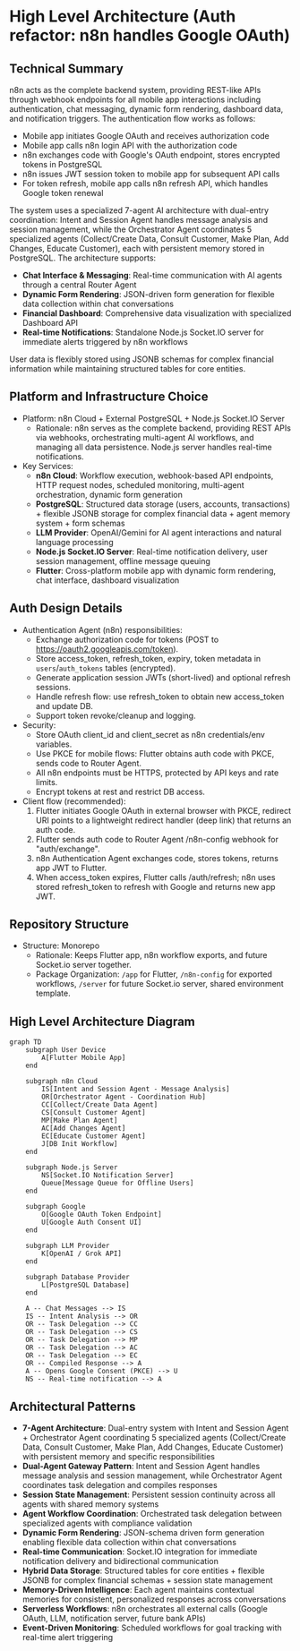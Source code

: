 # High Level Architecture (Auth refactor: n8n handles Google OAuth)

## Technical Summary
n8n acts as the complete backend system, providing REST-like APIs through webhook endpoints for all mobile app interactions including authentication, chat messaging, dynamic form rendering, dashboard data, and notification triggers. The authentication flow works as follows:

- Mobile app initiates Google OAuth and receives authorization code
- Mobile app calls n8n login API with the authorization code
- n8n exchanges code with Google's OAuth endpoint, stores encrypted tokens in PostgreSQL
- n8n issues JWT session token to mobile app for subsequent API calls
- For token refresh, mobile app calls n8n refresh API, which handles Google token renewal

The system uses a specialized 7-agent AI architecture with dual-entry coordination: Intent and Session Agent handles message analysis and session management, while the Orchestrator Agent coordinates 5 specialized agents (Collect/Create Data, Consult Customer, Make Plan, Add Changes, Educate Customer), each with persistent memory stored in PostgreSQL. The architecture supports:

- **Chat Interface & Messaging**: Real-time communication with AI agents through a central Router Agent
- **Dynamic Form Rendering**: JSON-driven form generation for flexible data collection within chat conversations
- **Financial Dashboard**: Comprehensive data visualization with specialized Dashboard API
- **Real-time Notifications**: Standalone Node.js Socket.IO server for immediate alerts triggered by n8n workflows

User data is flexibly stored using JSONB schemas for complex financial information while maintaining structured tables for core entities.

## Platform and Infrastructure Choice
*   Platform: n8n Cloud + External PostgreSQL + Node.js Socket.IO Server
    *   Rationale: n8n serves as the complete backend, providing REST APIs via webhooks, orchestrating multi-agent AI workflows, and managing all data persistence. Node.js server handles real-time notifications.
*   Key Services:
    *   **n8n Cloud**: Workflow execution, webhook-based API endpoints, HTTP request nodes, scheduled monitoring, multi-agent orchestration, dynamic form generation
    *   **PostgreSQL**: Structured data storage (users, accounts, transactions) + flexible JSONB storage for complex financial data + agent memory system + form schemas
    *   **LLM Provider**: OpenAI/Gemini for AI agent interactions and natural language processing
    *   **Node.js Socket.IO Server**: Real-time notification delivery, user session management, offline message queuing
    *   **Flutter**: Cross-platform mobile app with dynamic form rendering, chat interface, dashboard visualization

## Auth Design Details
- Authentication Agent (n8n) responsibilities:
  - Exchange authorization code for tokens (POST to https://oauth2.googleapis.com/token).
  - Store access_token, refresh_token, expiry, token metadata in `users`/`auth_tokens` tables (encrypted).
  - Generate application session JWTs (short-lived) and optional refresh sessions.
  - Handle refresh flow: use refresh_token to obtain new access_token and update DB.
  - Support token revoke/cleanup and logging.
- Security:
  - Store OAuth client_id and client_secret as n8n credentials/env variables.
  - Use PKCE for mobile flows: Flutter obtains auth code with PKCE, sends code to Router Agent.
  - All n8n endpoints must be HTTPS, protected by API keys and rate limits.
  - Encrypt tokens at rest and restrict DB access.
- Client flow (recommended):
  1. Flutter initiates Google OAuth in external browser with PKCE, redirect URI points to a lightweight redirect handler (deep link) that returns an auth code.
  2. Flutter sends auth code to Router Agent /n8n-config webhook for "auth/exchange".
  3. n8n Authentication Agent exchanges code, stores tokens, returns app JWT to Flutter.
  4. When access_token expires, Flutter calls /auth/refresh; n8n uses stored refresh_token to refresh with Google and returns new app JWT.

## Repository Structure
*   Structure: Monorepo
    *   Rationale: Keeps Flutter app, n8n workflow exports, and future Socket.io server together.
    *   Package Organization: `/app` for Flutter, `/n8n-config` for exported workflows, `/server` for future Socket.io server, shared environment template.

## High Level Architecture Diagram
```mermaid
graph TD
    subgraph User Device
        A[Flutter Mobile App]
    end

    subgraph n8n Cloud
        IS[Intent and Session Agent - Message Analysis]
        OR[Orchestrator Agent - Coordination Hub]
        CC[Collect/Create Data Agent]
        CS[Consult Customer Agent]
        MP[Make Plan Agent]
        AC[Add Changes Agent]
        EC[Educate Customer Agent]
        J[DB Init Workflow]
    end

    subgraph Node.js Server
        NS[Socket.IO Notification Server]
        Queue[Message Queue for Offline Users]
    end

    subgraph Google
        O[Google OAuth Token Endpoint]
        U[Google Auth Consent UI]
    end

    subgraph LLM Provider
        K[OpenAI / Grok API]
    end

    subgraph Database Provider
        L[PostgreSQL Database]
    end

    A -- Chat Messages --> IS
    IS -- Intent Analysis --> OR
    OR -- Task Delegation --> CC
    OR -- Task Delegation --> CS
    OR -- Task Delegation --> MP
    OR -- Task Delegation --> AC
    OR -- Task Delegation --> EC
    OR -- Compiled Response --> A
    A -- Opens Google Consent (PKCE) --> U
    NS -- Real-time notification --> A
```

## Architectural Patterns
*   **7-Agent Architecture**: Dual-entry system with Intent and Session Agent + Orchestrator Agent coordinating 5 specialized agents (Collect/Create Data, Consult Customer, Make Plan, Add Changes, Educate Customer) with persistent memory and specific responsibilities
*   **Dual-Agent Gateway Pattern**: Intent and Session Agent handles message analysis and session management, while Orchestrator Agent coordinates task delegation and compiles responses
*   **Session State Management**: Persistent session continuity across all agents with shared memory systems
*   **Agent Workflow Coordination**: Orchestrated task delegation between specialized agents with compliance validation
*   **Dynamic Form Rendering**: JSON-schema driven form generation enabling flexible data collection within chat conversations
*   **Real-time Communication**: Socket.IO integration for immediate notification delivery and bidirectional communication
*   **Hybrid Data Storage**: Structured tables for core entities + flexible JSONB for complex financial schemas + session state management
*   **Memory-Driven Intelligence**: Each agent maintains contextual memories for consistent, personalized responses across conversations
*   **Serverless Workflows**: n8n orchestrates all external calls (Google OAuth, LLM, notification server, future bank APIs)
*   **Event-Driven Monitoring**: Scheduled workflows for goal tracking with real-time alert triggering
